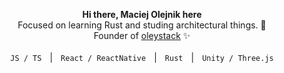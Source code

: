 
<p align="center">
<!-- <img src="https://user-images.githubusercontent.com/1496580/187721882-4b32e709-49d9-4643-bf20-b790161c28c2.png" /><br /> -->
</p>

<p align="center">
<strong>Hi there, Maciej Olejnik here </strong><br />
Focused on learning Rust and studing architectural things. 🔭 <br />
Founder of <a href="https://github.com/oleystack">oleystack</a> ✨ 
<br />
<br />
<code>JS / TS</code> &numsp;| &numsp;<code>React / ReactNative</code> &numsp;| &numsp;<code>Rust</code> &numsp;| &numsp;<code>Unity / Three.js</code>

</p>


<!--
**Gareneye/Gareneye** is a ✨ _special_ ✨ repository because its `README.md` (this file) appears on your GitHub profile.

Here are some ideas to get you started:

- 🔭 I’m currently working on ...
- 🌱 I’m currently learning ...
- 👯 I’m looking to collaborate on ...
- 🤔 I’m looking for help with ...
- 💬 Ask me about ...
- 📫 How to reach me: ...
- 😄 Pronouns: ...
- ⚡ Fun fact: ...
-->
